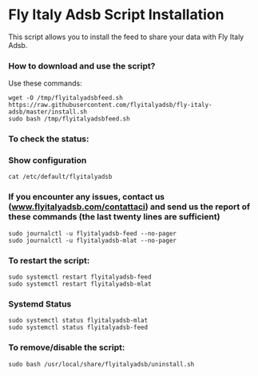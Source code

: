 # Fly Italy Adsb Script Installation

This script allows you to install the feed to share your data with Fly Italy Adsb.

### How to download and use the script?

Use these commands:

```
wget -O /tmp/flyitalyadsbfeed.sh https://raw.githubusercontent.com/flyitalyadsb/fly-italy-adsb/master/install.sh
sudo bash /tmp/flyitalyadsbfeed.sh
```

### To check the status:

### Show configuration 

```
cat /etc/default/flyitalyadsb
```

### If you encounter any issues, contact us (www.flyitalyadsb.com/contattaci) and send us the report of these commands (the last twenty lines are sufficient)

```
sudo journalctl -u flyitalyadsb-feed --no-pager
sudo journalctl -u flyitalyadsb-mlat --no-pager
```

### To restart the script:

```
sudo systemctl restart flyitalyadsb-feed
sudo systemctl restart flyitalyadsb-mlat
```

### Systemd Status

```
sudo systemctl status flyitalyadsb-mlat
sudo systemctl status flyitalyadsb-feed
```

### To remove/disable the script:

```
sudo bash /usr/local/share/flyitalyadsb/uninstall.sh
```
